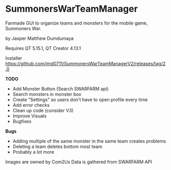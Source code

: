 # SummonersWarTeamManager
Fanmade GUI to organize teams and monsters for the mobile game, Summoners War.

by Jasper Matthew Dumdumaya

Requires QT 5.15.1, QT Creator 4.13.1

Installer https://github.com/jmd0711/SummonersWarTeamManagerV2/releases/tag/2.0

**TODO**
* Add Monster Button (Search SWARFARM api) <highest priority>
* Search monsters in monster box
* Create "Settings" so users don't have to open profile every time
* Add error checks
* Clean up code (consider V3)
* Improve Visuals
* Bugfixes

**Bugs**
* Adding multiple of the same monster in the same team creates problems
* Deleting a team deletes bottom most team
* Probably a lot more

Images are owned by Com2Us
Data is gathered from SWARFARM API
